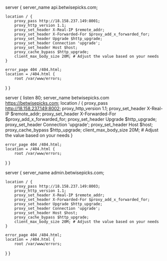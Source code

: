 server {
server_name api.betwisepicks.com;

    location / {
        proxy_pass http://18.158.237.149:8001;
        proxy_http_version 1.1;
        proxy_set_header X-Real-IP $remote_addr;
        proxy_set_header X-Forwarded-For $proxy_add_x_forwarded_for;
        proxy_set_header Upgrade $http_upgrade;
        proxy_set_header Connection 'upgrade';
        proxy_set_header Host $host;
        proxy_cache_bypass $http_upgrade;
        client_max_body_size 20M; # Adjust the value based on your needs
    }

    error_page 404 /404.html;
    location = /404.html {
        root /var/www/errors;

}
}

server {
listen 80;
server_name betwisepicks.com https://betwisepicks.com;
location / {
proxy_pass http://18.158.237.149:8002;
proxy_http_version 1.1;
proxy_set_header X-Real-IP $remote_addr;
proxy_set_header X-Forwarded-For $proxy_add_x_forwarded_for;
proxy_set_header Upgrade $http_upgrade;
proxy_set_header Connection 'upgrade';
proxy_set_header Host $host;
proxy_cache_bypass $http_upgrade;
client_max_body_size 20M; # Adjust the value based on your needs
}

    error_page 404 /404.html;
    location = /404.html {
        root /var/www/errors;

}
}

server {
server_name admin.betwisepicks.com;

    location / {
        proxy_pass http://18.158.237.149:8003;
        proxy_http_version 1.1;
        proxy_set_header X-Real-IP $remote_addr;
        proxy_set_header X-Forwarded-For $proxy_add_x_forwarded_for;
        proxy_set_header Upgrade $http_upgrade;
        proxy_set_header Connection 'upgrade';
        proxy_set_header Host $host;
        proxy_cache_bypass $http_upgrade;
        client_max_body_size 20M; # Adjust the value based on your needs
    }

    error_page 404 /404.html;
    location = /404.html {
        root /var/www/errors;

}
}
